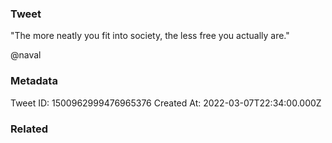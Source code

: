 ### Tweet
"The more neatly you fit into society, the less free you actually are." 

@naval

### Metadata
Tweet ID: 1500962999476965376
Created At: 2022-03-07T22:34:00.000Z

### Related

